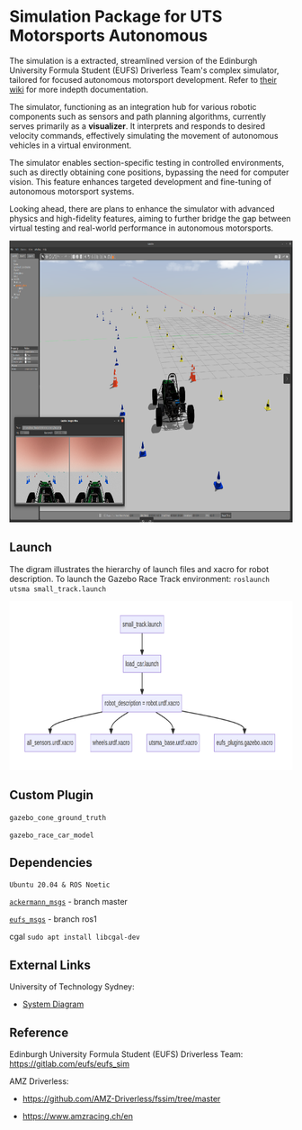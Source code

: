 # Simulation Package for UTS Motorsports Autonomous

The simulation is a extracted, streamlined version of the Edinburgh University Formula Student (EUFS) Driverless Team's complex simulator, tailored for focused autonomous motorsport development. Refer to [their wiki](#reference) for more indepth documentation.

The simulator, functioning as an integration hub for various robotic components such as sensors and path planning algorithms, currently serves primarily as a **visualizer**. It interprets and responds to desired velocity commands, effectively simulating the movement of autonomous vehicles in a virtual environment. 

The simulator enables section-specific testing in controlled environments, such as directly obtaining cone positions, bypassing the need for computer vision. This feature enhances targeted development and fine-tuning of autonomous motorsport systems.

Looking ahead, there are plans to enhance the simulator with advanced physics and high-fidelity features, aiming to further bridge the gap between virtual testing and real-world performance in autonomous motorsports.                   

<p align="center">
  <img height="500" alt="Gazebo Environment Image" src="wiki/image/gazebo_img.png">
</p>


## Launch

The digram illustrates the hierarchy of launch files and xacro for robot description. To launch the Gazebo Race Track environment: `roslaunch utsma small_track.launch`

<p align="center">
  <img height="300" alt="Gazebo Environment Image" src="wiki/image/launch_hierarchy.png">
</p>

## Custom Plugin

`gazebo_cone_ground_truth`

`gazebo_race_car_model`

## Dependencies

`Ubuntu 20.04 & ROS Noetic`

[`ackermann_msgs`](https://github.com/ros-drivers/ackermann_msgs) - branch master

[`eufs_msgs`](https://gitlab.com/eufs/eufs_msgs/-/tree/ros1?ref_type=heads) - branch ros1

cgal `sudo apt install libcgal-dev`

## External Links

University of Technology Sydney:

- [System Diagram](wiki/system.md)

## Reference 

Edinburgh University Formula Student (EUFS) Driverless Team: https://gitlab.com/eufs/eufs_sim

AMZ Driverless:  

- https://github.com/AMZ-Driverless/fssim/tree/master

- https://www.amzracing.ch/en

